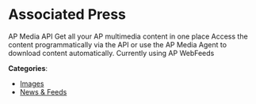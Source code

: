 # Associated Press


AP Media API Get all your AP multimedia content in one place Access the content programmatically via the API or use the AP Media Agent to download content automatically. Currently using AP WebFeeds



**Categories**:
- [Images](https://github.com/apis-list/apis-list#images)
- [News & Feeds](https://github.com/apis-list/apis-list#news-and-feeds)





